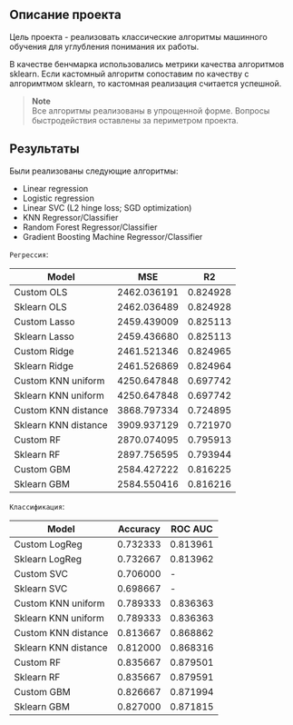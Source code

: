 ## Описание проекта

Цель проекта - реализовать классические алгоритмы машинного обучения для углубления понимания их работы.

В качестве бенчмарка использовались метрики качества алгоритмов sklearn. Если кастомный алгоритм сопоставим по качеству с алгоримтмом sklearn, то кастомная реализация считается успешной.

> **Note** \
> Все алгоритмы реализованы в упрощенной форме. Вопросы быстродействия оставлены за периметром проекта.

## Результаты

Были реализованы следующие алгоритмы:

- Linear regression
- Logistic regression
- Linear SVC (L2 hinge loss; SGD optimization)
- KNN Regressor/Classifier
- Random Forest Regressor/Classifier
- Gradient Boosting Machine Regressor/Classifier

`Регрессия`:

| Model                     | MSE           | R2       |
|---------------------------|---------------|----------|
| Custom OLS                 | 2462.036191   | 0.824928 |
| Sklearn OLS                | 2462.036489   | 0.824928 |
| Custom Lasso               | 2459.439009   | 0.825113 |
| Sklearn Lasso              | 2459.436680   | 0.825113 |
| Custom Ridge               | 2461.521346   | 0.824965 |
| Sklearn Ridge              | 2461.526869   | 0.824964 |
| Custom KNN uniform         | 4250.647848   | 0.697742 |
| Sklearn KNN uniform        | 4250.647848   | 0.697742 |
| Custom KNN distance        | 3868.797334   | 0.724895 |
| Sklearn KNN distance       | 3909.937129   | 0.721970 |
| Custom RF                  | 2870.074095   | 0.795913 |
| Sklearn RF                 | 2897.756595   | 0.793944 |
| Custom GBM                 | 2584.427222   | 0.816225 |
| Sklearn GBM                | 2584.550416   | 0.816216 |

`Классификация`:

| Model                     | Accuracy   | ROC AUC   |
|---------------------------|------------|-----------|
| Custom LogReg             | 0.732333   | 0.813961  |
| Sklearn LogReg            | 0.732667   | 0.813962  |
| Custom SVC                | 0.706000   | -         |
| Sklearn SVC               | 0.698667   | -         |
| Custom KNN uniform        | 0.789333   | 0.836363  |
| Sklearn KNN uniform       | 0.789333   | 0.836363  |
| Custom KNN distance       | 0.813667   | 0.868862  |
| Sklearn KNN distance      | 0.812000   | 0.868316  |
| Custom RF                 | 0.835667   | 0.879501  |
| Sklearn RF                | 0.835667   | 0.879591  |
| Custom GBM                | 0.826667   | 0.871994  |
| Sklearn GBM               | 0.827000   | 0.871815  |
